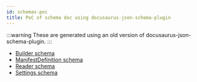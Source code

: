 ```yaml
---
id: schemas-poc
title: PoC of schema doc using docusaurus-json-schema-plugin
---
```


:::warning
These are generated using an old version of docusaurus-json-schema-plugin.
:::

- [Builder schema](builder-schema.mdx)
- [ManifestDefinition schema](manifest-def-schema.mdx)
- [Reader schema](reader-schema.mdx)
- [Settings schema](settings-schema.mdx)